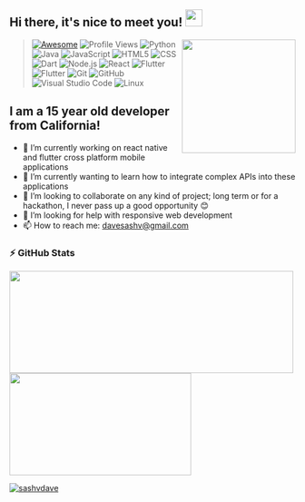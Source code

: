 ## Hi there, it's nice to meet you! <img src="https://raw.githubusercontent.com/MartinHeinz/MartinHeinz/master/wave.gif" width="30px">


<img align='right' src='https://user-images.githubusercontent.com/5713670/87202985-820dcb80-c2b6-11ea-9f56-7ec461c497c3.gif' width='200"'>

> [![Awesome](https://cdn.rawgit.com/sindresorhus/awesome/d7305f38d29fed78fa85652e3a63e154dd8e8829/media/badge.svg)](https://github.com/sindresorhus/awesome#readme)
> ![Profile Views](https://komarev.com/ghpvc/?username=sashvdave&label=Profile+Views&color=333333)
![Python](https://img.shields.io/badge/-Python-333333?style=flat&logo=python)
![Java](https://img.shields.io/badge/-Java-333333?style=flat&logo=Java&logoColor=007396)
![JavaScript](https://img.shields.io/badge/-JavaScript-333333?style=flat&logo=javascript)
![HTML5](https://img.shields.io/badge/-HTML5-333333?style=flat&logo=HTML5)
![CSS](https://img.shields.io/badge/-CSS-333333?style=flat&logo=CSS3&logoColor=1572B6)
![Dart](https://img.shields.io/badge/-Dart-333333?style=flat&logo=Dart&logoColor=007ACC)
![Node.js](https://img.shields.io/badge/-Node.js-333333?style=flat&logo=node.js)
![React](https://img.shields.io/badge/-React%20Native-333333?style=flat&logo=react)
![Flutter](https://img.shields.io/badge/-Flutter-333333?style=flat&logo=Flutter&logoColor=007ACC)
![Flutter](https://img.shields.io/badge/-Unity-333333?style=flat&logo=Unity&logoColor=007ACC)
![Git](https://img.shields.io/badge/-Git-333333?style=flat&logo=git)
![GitHub](https://img.shields.io/badge/-GitHub-333333?style=flat&logo=github)
![Visual Studio Code](https://img.shields.io/badge/-Visual%20Studio%20Code-333333?style=flat&logo=visual-studio-code&logoColor=007ACC)
![Linux](https://img.shields.io/badge/-Linux-333333?style=flat&logo=Linux&logoColor=007ACC)


## I am a 15 year old developer from California!

- 🔭 I’m currently working on react native and flutter cross platform mobile applications
- 🌱 I’m currently wanting to learn how to integrate complex APIs into these applications
- 👯 I’m looking to collaborate on any kind of project; long term or for a hackathon, I never pass up a good opportunity 😊
- 🤔 I’m looking for help with responsive web development
- 📫 How to reach me: davesashv@gmail.com

### ⚡ GitHub Stats

<p align="left">
        
<a href="https://github.com/SashvDave">
  <img height="180em" width="500em" src="https://github-readme-stats-eight-theta.vercel.app/api?username=SashvDave&hide_border=true&show_icons=true&theme=dracula&include_all_commits=true&count_private=true&hide=prs"/>
  <img height="180em" width="320em" src="https://github-readme-stats-eight-theta.vercel.app/api/top-langs/?username=SashvDave&hide_border=true&layout=compact&langs_count=8&theme=dracula"/></a> 
</a>
</p>
<p align="left"> <a href="https://github.com/ryo-ma/github-profile-trophy"><img src="https://github-profile-trophy.vercel.app/?username=sashvdave&theme=dracula&no-frame=true&column=6&margin-w=30&margin-h=30&title=MultiLanguage,Commit,Followers,Stars,Issues,Repositories" alt="sashvdave" /></a> </p>



[instagram]: https://www.instagram.com/sashvdave/
[linkedin]: https://www.linkedin.com/in/sashv-dave-b35b0b19a
